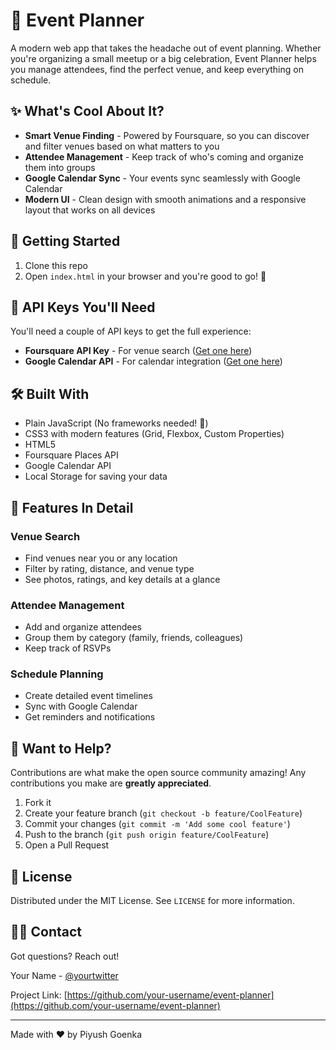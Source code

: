 # 🎉 Event Planner

A modern web app that takes the headache out of event planning. Whether you're organizing a small meetup or a big celebration, Event Planner helps you manage attendees, find the perfect venue, and keep everything on schedule.

## ✨ What's Cool About It?

- **Smart Venue Finding** - Powered by Foursquare, so you can discover and filter venues based on what matters to you
- **Attendee Management** - Keep track of who's coming and organize them into groups
- **Google Calendar Sync** - Your events sync seamlessly with Google Calendar
- **Modern UI** - Clean design with smooth animations and a responsive layout that works on all devices

## 🚀 Getting Started

1. Clone this repo
2. Open `index.html` in your browser and you're good to go! 🎈

## 🔑 API Keys You'll Need

You'll need a couple of API keys to get the full experience:

- **Foursquare API Key** - For venue search ([Get one here](https://developer.foursquare.com/))
- **Google Calendar API** - For calendar integration ([Get one here](https://console.cloud.google.com/))

## 🛠️ Built With

- Plain JavaScript (No frameworks needed! 💪)
- CSS3 with modern features (Grid, Flexbox, Custom Properties)
- HTML5
- Foursquare Places API
- Google Calendar API
- Local Storage for saving your data

## 📱 Features In Detail

### Venue Search
- Find venues near you or any location
- Filter by rating, distance, and venue type
- See photos, ratings, and key details at a glance

### Attendee Management
- Add and organize attendees
- Group them by category (family, friends, colleagues)
- Keep track of RSVPs

### Schedule Planning
- Create detailed event timelines
- Sync with Google Calendar
- Get reminders and notifications

## 🤝 Want to Help?

Contributions are what make the open source community amazing! Any contributions you make are **greatly appreciated**.

1. Fork it
2. Create your feature branch (`git checkout -b feature/CoolFeature`)
3. Commit your changes (`git commit -m 'Add some cool feature'`)
4. Push to the branch (`git push origin feature/CoolFeature`)
5. Open a Pull Request

## 📝 License

Distributed under the MIT License. See `LICENSE` for more information.

## 🙋‍♂️ Contact

Got questions? Reach out!

Your Name - [@yourtwitter](https://twitter.com/yourtwitter)

Project Link: [https://github.com/your-username/event-planner](https://github.com/your-username/event-planner)

---

Made with ❤️ by Piyush Goenka

